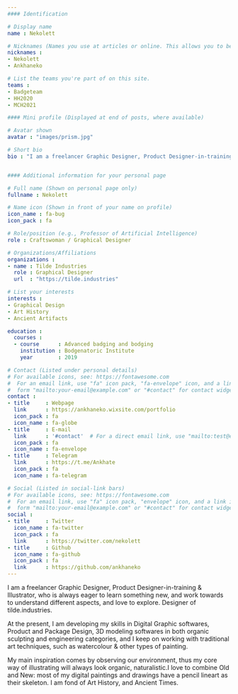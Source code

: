 ```yaml
---
#### Identification

# Display name
name : Nekolett

# Nicknames (Names you use at articles or online. This allows you to be linked at articles.)
nicknames :
- Nekolett
- Ankhaneko

# List the teams you're part of on this site.
teams :
- Badgeteam
- HH2020
- MCH2021

#### Mini profile (Displayed at end of posts, where available)

# Avatar shown
avatar : "images/prism.jpg"

# Short bio
bio : "I am a freelancer Graphic Designer, Product Designer-in-training & Illustrator, who is always eager to learn something new, and work towards to understand different aspects, and love to explore."


#### Additional information for your personal page

# Full name (Shown on personal page only)
fullname : Nekolett

# Name icon (Shown in front of your name on profile)
icon_name : fa-bug
icon_pack : fa

# Role/position (e.g., Professor of Artificial Intelligence)
role : Craftswoman / Graphical Designer

# Organizations/Affiliations
organizations :
- name : Tilde Industries
  role : Graphical Designer
  url  : "https://tilde.industries"

# List your interests
interests :
- Graphical Design
- Art History
- Ancient Artifacts

education :
  courses :
  - course      : Advanced badging and bodging
    institution : Bodgenatoric Institute
    year        : 2019

# Contact (Listed under personal details)
# For available icons, see: https://fontawesome.com
#  For an email link, use "fa" icon pack, "fa-envelope" icon, and a link in the
#  form "mailto:your-email@example.com" or "#contact" for contact widget.
contact :
- title     : Webpage
  link      : https://ankhaneko.wixsite.com/portfolio
  icon_pack : fa
  icon_name : fa-globe
- title     : E-mail
  link      : '#contact'  # For a direct email link, use "mailto:test@example.org".
  icon_pack : fa
  icon_name : fa-envelope
- title     : Telegram
  link      : https://t.me/Ankhate
  icon_pack : fa
  icon_name : fa-telegram

# Social (Listed in social-link bars)
# For available icons, see: https://fontawesome.com
#  For an email link, use "fa" icon pack, "envelope" icon, and a link in the
#  form "mailto:your-email@example.com" or "#contact" for contact widget.
social :
- title     : Twitter
  icon_name : fa-twitter
  icon_pack : fa
  link      : https://twitter.com/nekolett
- title     : Github
  icon_name : fa-github
  icon_pack : fa
  link      : https://github.com/ankhaneko
---
```


I am a freelancer Graphic Designer, Product Designer-in-training & Illustrator, who is always eager to learn something new, and work towards to understand different aspects, and love to explore. Designer of tilde.industries.

At the present, I am developing my skills in Digital Graphic softwares, Product and Package Design, 3D modeling softwares in both organic sculpting and engineering categories, and I keep on working with traditional art techniques, such as watercolour & other types of painting.

My main inspiration comes by observing our environment, thus my core way of illustrating will always look organic, naturalistic.I love to combine Old and New: most of my digital paintings and drawings have a pencil lineart as their skeleton. I am fond of Art History, and Ancient Times.
